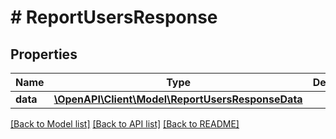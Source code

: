 # # ReportUsersResponse

## Properties

Name | Type | Description | Notes
------------ | ------------- | ------------- | -------------
**data** | [**\OpenAPI\Client\Model\ReportUsersResponseData**](ReportUsersResponseData.md) |  | [optional]

[[Back to Model list]](../../README.md#models) [[Back to API list]](../../README.md#endpoints) [[Back to README]](../../README.md)
